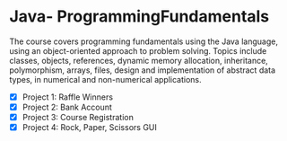 # Java- ProgrammingFundamentals
The course covers programming fundamentals using the Java language, using an object-oriented approach to problem solving. 
Topics include classes, objects, references, dynamic memory allocation, inheritance, polymorphism, arrays, files, 
design and implementation of abstract data types, in numerical and non-numerical applications.

- [x] Project 1: Raffle Winners
- [x] Project 2: Bank Account
- [x] Project 3: Course Registration
- [x] Project 4: Rock, Paper, Scissors GUI
